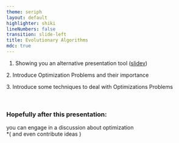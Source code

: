 ```yaml
---
theme: seriph
layout: default
highlighter: shiki
lineNumbers: false
transition: slide-left
title: Evolutionary Algorithms
mdc: true
---
```


<Titler title="Goals"/>
<div>

<p>

1. Showing you an alternative presentation tool ([slidev](https://sli.dev))
</p>
<p>2. Introduce Optimization Problems and their importance</p>
<p>3. Introduce some techniques to deal with Optimizations Problems</p>

</div>
<div v-click>


<br/>

### Hopefully after this presentation:
you can engage in a discussion about optimization  
*( and even contribute ideas )


</div>